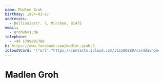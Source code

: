 ```yaml
---
name: Madlen Groh
birthday: 1984-03-17
addresses:
  - Bellinozastr. 7, München, 81475
email:
  - groh@bvs.de
telephone:
  - +49 1709091780
h: https://www.facebook.com/madlen.groh.3
iCloudVCard: '{"url":"https://contacts.icloud.com/311500889/carddavhome/card/YzcyZjMyNDctY2VkYS00NGY3LWI1YmEtYWE4MzRiOTA2MDQx.vcf","etag":"\"kmfheliq\"","data":"BEGIN:VCARD\r\nVERSION:3.0\r\nFN:\r\nN:Groh;Madlen;;;\r\nUID:c72f3247-ceda-44f7-b5ba-aa834b906041\r\nBDAY;VALUE=date:1984-03-17\r\nADR:;;Bellinozastr. 7;München;;81475;;\r\nPRODID:-//Apple Inc.//iOS 10.2.1//EN\r\nREV:2025-04-03T22:06:31Z\r\nORG:;\r\nEMAIL:groh@bvs.de\r\nPHOTO;VALUE=uri:https://gateway.icloud.com/contacts/311500889/ck/card/11a7c\r\n fe12779d0187f6bfd81ffa22a6d\r\nTEL:+49 1709091780\r\nh:https://www.facebook.com/madlen.groh.3\r\nEND:VCARD"}'
---
```

# Madlen Groh